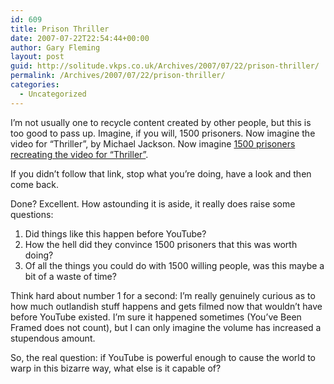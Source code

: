 ```yaml
---
id: 609
title: Prison Thriller
date: 2007-07-22T22:54:44+00:00
author: Gary Fleming
layout: post
guid: http://solitude.vkps.co.uk/Archives/2007/07/22/prison-thriller/
permalink: /Archives/2007/07/22/prison-thriller/
categories:
  - Uncategorized
---
```

I&#8217;m not usually one to recycle content created by other people, but this is too good to pass up. Imagine, if you will, 1500 prisoners. Now imagine the video for &#8220;Thriller&#8221;, by Michael Jackson. Now imagine [1500 prisoners recreating the video for &#8220;Thriller&#8221;](http://www.justpressplay.net/music/michael-jackson/news/1500-inmates-practice-thriller-dance.html).

If you didn&#8217;t follow that link, stop what you&#8217;re doing, have a look and then come back.

Done? Excellent. How astounding it is aside, it really does raise some questions:

  1. Did things like this happen before YouTube?
  2. How the hell did they convince 1500 prisoners that this was worth doing?
  3. Of all the things you could do with 1500 willing people, was this maybe a bit of a waste of time?

Think hard about number 1 for a second: I&#8217;m really genuinely curious as to how much outlandish stuff happens and gets filmed now that wouldn&#8217;t have before YouTube existed. I&#8217;m sure it happened sometimes (You&#8217;ve Been Framed does not count), but I can only imagine the volume has increased a stupendous amount.

So, the real question: if YouTube is powerful enough to cause the world to warp in this bizarre way, what else is it capable of?